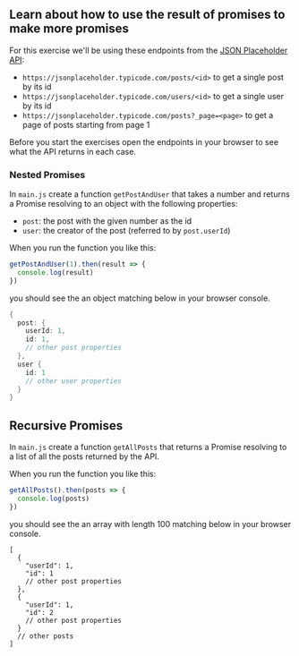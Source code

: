 ## Learn about how to use the result of promises to make more promises

For this exercise we'll be using these endpoints from the [JSON Placeholder API](https://jsonplaceholder.typicode.com):

- `https://jsonplaceholder.typicode.com/posts/<id>` to get a single post by its id
- `https://jsonplaceholder.typicode.com/users/<id>` to get a single user by its id
- `https://jsonplaceholder.typicode.com/posts?_page=<page>` to get a page of posts starting from page 1

Before you start the exercises open the endpoints in your browser to see what the API returns in each case.

### Nested Promises

In `main.js` create a function `getPostAndUser` that takes a number and returns a Promise resolving to an object with the following properties:

- `post`: the post with the given number as the id
- `user`: the creator of the post (referred to by `post.userId`)

When you run the function you like this:

```js
getPostAndUser(1).then(result => {
  console.log(result)
})
```

you should see the an object matching below in your browser console.

```rust
{
  post: {
    userId: 1,
    id: 1,
    // other post properties
  },
  user {
    id: 1
    // other user properties
  }
}
```

## Recursive Promises

In `main.js` create a function `getAllPosts` that returns a Promise resolving to a list of all the posts returned by the API.

When you run the function you like this:

```js
getAllPosts().then(posts => {
  console.log(posts)
})
```

you should see the an array with length 100 matching below in your browser console.

```
[
  {
    "userId": 1,
    "id": 1
    // other post properties
  },
  {
    "userId": 1,
    "id": 2
    // other post properties
  }
  // other posts
]
```
